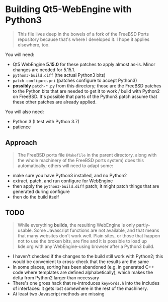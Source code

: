 # Building Qt5-WebEngine with Python3

> This file lives deep in the bowels of a fork of the FreeBSD Ports repository
> because that's where I developed it. I hope it applies elsewhere, too.

You will need:
 - Qt5 WebEngine **5.15.0** for these patches to apply almost as-is.
   Minor changes are needed for 5.15.1.
 - `python3-build.diff` (the actual Python3 bits)
 - `patch-configure.pri` (patches configure to accept Python3)
 - **possibly** `patch-*.py` from this directory; those are the
   FreeBSD patches to the Python bits that are needed to get it
   to work / build with Python2 on FreeBSD. It's possible that
   parts of the Python3 patch assume that these other patches are
   already applied.
   
You will also need:
 - Python 3 (I test with Python 3.7)
 - patience
 
## Approach

> The FreeBSD ports file (`Makefile` in the parent directory, along
> with the whole machinery of the FreeBSD ports system) does this
> automatically; others will need to adapt some:

 - make sure you have Python3 installed, and no Python2
 - extract, patch, and run configure for WebEngine
 - then apply the `python3-build.diff` patch; it might patch things
   that are generated during configure
 - then do the build itself
 
## TODO

> While everything **builds**, the resulting WebEngine is only partly-
> usable. Some Javascript functions are not available, and that means
> that many websites don't work well. Plain sites, or those that happen
> not to use the broken bits, are fine and it is possible to load up
> kde.org with any WebEngine-using browser after a Python3 build.

 - I haven't checked if the changes to the build still work with Python2;
   this would be convenient to cross-check that the results are the same
 - In some places, sorting has been abandoned (e.g. in generated C++ code
   where templates are defined alphabetically), which makes the delta
   from Python2 larger than necessary
 - There's one gross hack that re-introduces `keywords.h` into the includes
   of interfaces: it gets lost somewhere in the rest of the machinery.
 - At least two Javascript methods are missing

